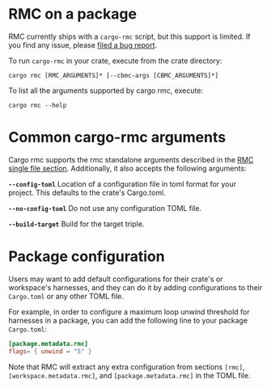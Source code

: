 # RMC on a package

RMC currently ships with a `cargo-rmc` script, but this support is limited. If you find any issue, please [filed a bug report](https://github.com/model-checking/rmc/issues/new?assignees=&labels=bug&template=bug_report.md).

To run `cargo-rmc` in your crate, execute from the crate directory:

```
cargo rmc [RMC_ARGUMENTS]* [--cbmc-args [CBMC_ARGUMENTS]*]
```

To list all the arguments supported by cargo rmc, execute:

```
cargo rmc --help
```

# Common cargo-rmc arguments

Cargo rmc supports the rmc standalone arguments described in the [RMC single file section](./rmc-single-file.md). Additionally, it also accepts the following arguments:

**`--config-toml`** Location of a configuration file in toml format for your project. This defaults to the crate's Cargo.toml.

**`--no-config-toml`** Do not use any configuration TOML file.

**`--build-target`** Build for the target triple.

# Package configuration

Users may want to add default configurations for their crate's or workspace's harnesses, and they can do it by adding configurations to their `Cargo.toml` or any other TOML file.

For example, in order to configure a maximum loop unwind threshold for harnesses in a package, you can add the following line to your package `Cargo.toml`:
```toml
[package.metadata.rmc]
flags= { unwind = "5" }
```

Note that RMC will extract any extra configuration from sections `[rmc]`, `[workspace.metadata.rmc]`, and `[package.metadata.rmc]` in the TOML file.

